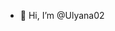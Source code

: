 - 👋 Hi, I’m @Ulyana02

<!---
Ulyana02/Ulyana02 is a ✨ special ✨ repository because its `README.md` (this file) appears on your GitHub profile.
You can click the Preview link to take a look at your changes.
--->
